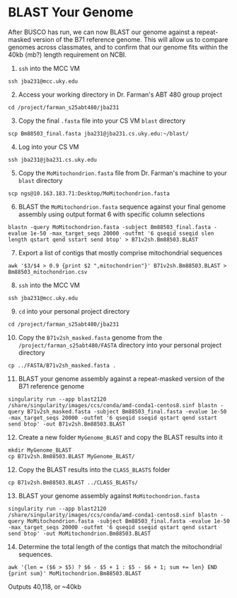 # BLAST Your Genome

After BUSCO has run, we can now BLAST our genome against a repeat-masked version of the B71 reference genome. This will allow us to compare genomes across classmates, and to confirm that our genome fits within the 40kb (mb?) length requirement on NCBI.

1. `ssh` into the MCC VM

```
ssh jba231@mcc.uky.edu
```

2. Access your working directory in Dr. Farman's ABT 480 group project

```
cd /project/farman_s25abt480/jba231
```

3. Copy the final `.fasta` file into your CS VM `blast` directory

```
scp Bm88503_final.fasta jba231@jba231.cs.uky.edu:~/blast/
```

4. Log into your CS VM

```
ssh jba231@jba231.cs.uky.edu
```

5. Copy the `MoMitochondrion.fasta` file from Dr. Farman's machine to your `blast` directory

```
scp ngs@10.163.183.71:Desktop/MoMitochondrion.fasta
```

6. BLAST the `MoMitochondrion.fasta` sequence against your final genome assembly using output format 6 with specific column selections

```
blastn -query MoMitochondrion.fasta -subject Bm88503_final.fasta -evalue 1e-50 -max_target_seqs 20000 -outfmt '6 qseqid sseqid slen length qstart qend sstart send btop' > B71v2sh.Bm88503.BLAST
```

7. Export a list of contigs that mostly comprise mitochondrial sequences

```
awk '$3/$4 > 0.9 {print $2 ",mitochondrion"}' B71v2sh.Bm88503.BLAST > Bm88503_mitochondrion.csv
```

8. `ssh` into the MCC VM

```
ssh jba231@mcc.uky.edu
```

9. `cd` into your personal project directory

```
cd /project/farman_s25abt480/jba231
```

10. Copy the `B71v2sh_masked.fasta` genome from the `/project/farman_s25abt480/FASTA` directory into your personal project directory

```
cp ../FASTA/B71v2sh_masked.fasta .
```

11. BLAST your genome assembly against a repeat-masked version of the B71 reference genome

```
singularity run --app blast2120 /share/singularity/images/ccs/conda/amd-conda1-centos8.sinf blastn -query B71v2sh_masked.fasta -subject Bm88503_final.fasta -evalue 1e-50 -max_target_seqs 20000 -outfmt '6 qseqid sseqid qstart qend sstart send btop' -out B71v2sh.Bm88503.BLAST
```

12. Create a new folder `MyGenome_BLAST` and copy the BLAST results into it

```
mkdir MyGenome_BLAST
cp B71v2sh.Bm88503.BLAST MyGenome_BLAST/
```

12. Copy the BLAST results into the `CLASS_BLASTS` folder

```
cp B71v2sh.Bm88503.BLAST ../CLASS_BLASTs/
```

13. BLAST your genome assembly against `MoMitochondrion.fasta`

```
singularity run --app blast2120 /share/singularity/images/ccs/conda/amd-conda1-centos8.sinf blastn -query MoMitochondrion.fasta -subject Bm88503_final.fasta -evalue 1e-50 -max_target_seqs 20000 -outfmt '6 qseqid sseqid qstart qend sstart send btop' -out MoMitochondrion.Bm88503.BLAST
```

14. Determine the total length of the contigs that match the mitochondrial sequences.

```
awk '{len = ($6 > $5) ? $6 - $5 + 1 : $5 - $6 + 1; sum += len} END {print sum}' MoMitochondrion.Bm88503.BLAST
```

Outputs 40,118, or ~40kb
